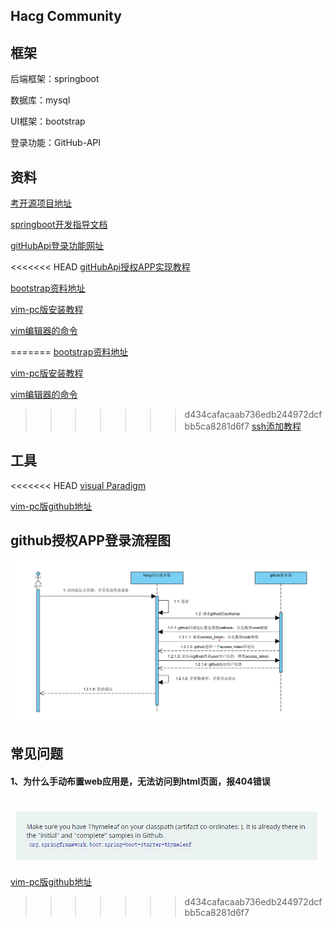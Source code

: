 ##  Hacg Community

##  框架

后端框架：springboot

数据库：mysql

UI框架：bootstrap

登录功能：GitHub-API

##  资料

[考开源项目地址](https://github.com/codedrinker/community)

[springboot开发指导文档](https://spring.io/guides)

[gitHubApi登录功能网址](https://docs.github.com/cn/developers/apps/building-oauth-apps/creating-an-oauth-app)

<<<<<<< HEAD
[gitHubApi授权APP实现教程](https://docs.github.com/cn/developers/apps/building-oauth-apps/authorizing-oauth-apps)

[bootstrap资料地址](https://v3.bootcss.com/components/)

[vim-pc版安装教程](https://blog.csdn.net/weixin_54363263/article/details/120790827)

[vim编辑器的命令](https://blog.csdn.net/weixin_54363263/article/details/120790827)

=======
[bootstrap资料地址](https://v3.bootcss.com/components/)

[vim-pc版安装教程](https://blog.csdn.net/weixin_54363263/article/details/120790827)

[vim编辑器的命令](https://blog.csdn.net/weixin_54363263/article/details/120790827)

>>>>>>> d434cafacaab736edb244972dcfbb5ca8281d6f7
[ssh添加教程](https://blog.csdn.net/cider_m/article/details/122868407)

##  工具 

<<<<<<< HEAD
[visual Paradigm](https://www.visual-paradigm.com)

[vim-pc版github地址](https://github.com/vim/vim-win32-installer/releases)

## github授权APP登录流程图

![github_Sequence_diagram.png](github_Sequence_diagram.png)


## 常见问题

#### 1、为什么手动布置web应用是，无法访问到html页面，报404错误
![question1_img.png](question1_img.png)
=======
[vim-pc版github地址](https://github.com/vim/vim-win32-installer/releases)
>>>>>>> d434cafacaab736edb244972dcfbb5ca8281d6f7
